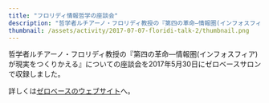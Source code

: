 ```yaml
---
title: "フロリディ情報哲学の座談会"
description: "哲学者ルチアーノ・フロリディ教授の『第四の革命―情報圏(インフォスフィア)が現実をつくりかえる』についての座談会を2017年5月30日にゼロベースサロンで収録しました。"
thumbnail: /assets/activity/2017-07-07-floridi-talk-2/thumbnail.png
---
```


哲学者ルチアーノ・フロリディ教授の『第四の革命―情報圏(インフォスフィア)が現実をつくりかえる』についての座談会を2017年5月30日にゼロベースサロンで収録しました。

詳しくは[ゼロベースのウェブサイト](https://www.zerobase.jp/salon/2017/07/07/floridi-talk.html)へ。